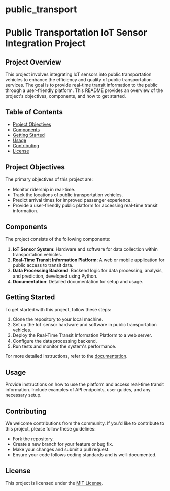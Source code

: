 # public_transport

# Public Transportation IoT Sensor Integration Project

## Project Overview
This project involves integrating IoT sensors into public transportation vehicles to enhance the efficiency and quality of public transportation services. The goal is to provide real-time transit information to the public through a user-friendly platform. This README provides an overview of the project's objectives, components, and how to get started.

## Table of Contents
- [Project Objectives](#project-objectives)
- [Components](#components)
- [Getting Started](#getting-started)
- [Usage](#usage)
- [Contributing](#contributing)
- [License](#license)

## Project Objectives
The primary objectives of this project are:
- Monitor ridership in real-time.
- Track the locations of public transportation vehicles.
- Predict arrival times for improved passenger experience.
- Provide a user-friendly public platform for accessing real-time transit information.

## Components
The project consists of the following components:
1. **IoT Sensor System**: Hardware and software for data collection within transportation vehicles.
2. **Real-Time Transit Information Platform**: A web or mobile application for public access to transit data.
3. **Data Processing Backend**: Backend logic for data processing, analysis, and prediction, developed using Python.
4. **Documentation**: Detailed documentation for setup and usage.

## Getting Started
To get started with this project, follow these steps:

1. Clone the repository to your local machine.
2. Set up the IoT sensor hardware and software in public transportation vehicles.
3. Deploy the Real-Time Transit Information Platform to a web server.
4. Configure the data processing backend.
5. Run tests and monitor the system's performance.

For more detailed instructions, refer to the [documentation](/docs).

## Usage
Provide instructions on how to use the platform and access real-time transit information. Include examples of API endpoints, user guides, and any necessary setup.

## Contributing
We welcome contributions from the community. If you'd like to contribute to this project, please follow these guidelines:
- Fork the repository.
- Create a new branch for your feature or bug fix.
- Make your changes and submit a pull request.
- Ensure your code follows coding standards and is well-documented.

## License
This project is licensed under the [MIT License](LICENSE).
